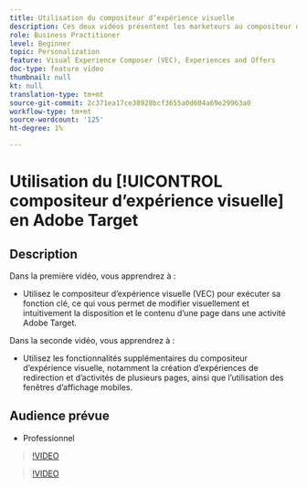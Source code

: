 ```yaml
---
title: Utilisation du compositeur d’expérience visuelle
description: Ces deux vidéos présentent les marketeurs au compositeur d’expérience visuelle Adobe Target (VEC). Regardez ces vidéos pour savoir comment créer des activités à l’aide du compositeur d’expérience visuelle.
role: Business Practitioner
level: Beginner
topic: Personalization
feature: Visual Experience Composer (VEC), Experiences and Offers
doc-type: feature video
thumbnail: null
kt: null
translation-type: tm+mt
source-git-commit: 2c371ea17ce38928bcf3655a0d604a69e29963a0
workflow-type: tm+mt
source-wordcount: '125'
ht-degree: 1%

---
```



# Utilisation du [!UICONTROL compositeur d’expérience visuelle] en Adobe Target

## Description

Dans la première vidéo, vous apprendrez à :

* Utilisez le compositeur d’expérience visuelle (VEC) pour exécuter sa fonction clé, ce qui vous permet de modifier visuellement et intuitivement la disposition et le contenu d’une page dans une activité Adobe Target.

Dans la seconde vidéo, vous apprendrez à :

* Utilisez les fonctionnalités supplémentaires du compositeur d’expérience visuelle, notamment la création d’expériences de redirection et d’activités de plusieurs pages, ainsi que l’utilisation des fenêtres d’affichage mobiles.

## Audience prévue

* Professionnel

>[!VIDEO](https://video.tv.adobe.com/v/17399/?quality=12)

>[!VIDEO](https://video.tv.adobe.com/v/17401/?quality=12)
